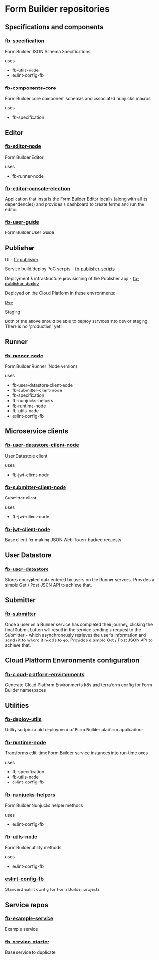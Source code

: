 # Form Builder repositories

## Specifications and components

### [fb-specification](https://github.com/ministryofjustice/fb-specification)

Form Builder JSON Schema Specifications

uses

- fb-utils-node
- eslint-config-fb

### [fb-components-core](https://github.com/ministryofjustice/fb-components-core)

Form Builder core component schemas and associated nunjucks macros

uses

- fb-specification

<!--
### [fb-documentation](https://github.com/ministryofjustice/fb-documentation)

Form Builder documentation **(Currently broken)**

uses

- fb-nunjucks-helpers
-->

## Editor

### [fb-editor-node](https://github.com/ministryofjustice/fb-editor-node)

Form Builder Editor

uses

- fb-runner-node

### [fb-editor-console-electron](https://github.com/ministryofjustice/fb-editor-console-electron)

Application that installs the Form Builder Editor locally (along with all its dependencies) and provides a dashboard to create forms and run the editor.

### [fb-user-guide](https://github.com/ministryofjustice/fb-user-guide)

Form Builder User Guide

## Publisher

UI - [fb-publisher](https://github.com/ministryofjustice/fb-publisher)

Service build/deploy PoC scripts - [fb-publisher-scripts](https://github.com/ministryofjustice/fb-publisher-scripts)

Deployment & infrastructure provisioning of the Publisher app - [fb-publisher-deploy](https://github.com/ministryofjustice/fb-publisher-deploy)

Deployed on the Cloud Platform in these environments:

[Dev](http://fb-publisher-dev.apps.cloud-platform-live-0.k8s.integration.dsd.io)

[Staging](http://fb-publisher-staging.apps.cloud-platform-live-0.k8s.integration.dsd.io)

Both of the above should be able to deploy services into dev or staging.
There is no 'production' yet!

## Runner

### [fb-runner-node](https://github.com/ministryofjustice/fb-runner-node)

Form Builder Runner (Node version)

uses

- fb-user-datastore-client-node
- fb-submitter-client-node
- fb-specification
- fb-nunjucks-helpers
- fb-runtime-node
- fb-utils-node
- eslint-config-fb

## Microservice clients

### [fb-user-datastore-client-node](https://github.com/ministryofjustice/fb-user-datastore-client-node)

User Datastore client

uses

- fb-jwt-client-node

### [fb-submitter-client-node](https://github.com/ministryofjustice/fb-submitter-client-node)

Submitter client

uses

- fb-jwt-client-node

### [fb-jwt-client-node](https://github.com/ministryofjustice/fb-jwt-client-node)

Base client for making JSON Web Token-backed requests


## User Datastore

### [fb-user-datastore](https://github.com/ministryofjustice/fb-user-datastore)

Stores encrypted data entered by users on the Runner servces. Provides a simple
Get / Post JSON API to achieve that.


## Submitter

### [fb-submitter](https://github.com/ministryofjustice/fb-submitter)

Once a user on a Runner service has completed their journey, clicking the final Submit button will result in the service sending a request to the Submitter - which asynchronously retrieves the user's information and sends it to where it needs to go. Provides a simple Get / Post JSON API to achieve that.

## Cloud Platform Environments configuration

### [fb-cloud-platform-environments](https://github.com/ministryofjustice/fb-cloud-platform-environments)

Generate Cloud Platform Environments k8s and terraform config for Form Builder namespaces

## Utilities

### [fb-deploy-utils](https://github.com/ministryofjustice/fb-deploy-utils)

Utility scripts to aid deployment of Form Builder platform applications

### [fb-runtime-node](https://github.com/ministryofjustice/fb-runtime-node)

Transforms edit-time Form Builder service instances into run-time ones

uses

- fb-specification
- fb-utils-node
- eslint-config-fb

### [fb-nunjucks-helpers](https://github.com/ministryofjustice/fb-nunjucks-helpers)

Form Builder Nunjucks helper methods

uses

- eslint-config-fb

### [fb-utils-node](https://github.com/ministryofjustice/fb-utils-node)

Form Builder utility methods

uses

- eslint-config-fb

### [eslint-config-fb](https://github.com/ministryofjustice/eslint-config-fb)

Standard eslint config for Form Builder projects


## Service repos

### [fb-example-service](https://github.com/ministryofjustice/fb-example-service)

Example service

### [fb-service-starter](https://github.com/ministryofjustice/fb-service-starter)

Base service to duplicate
